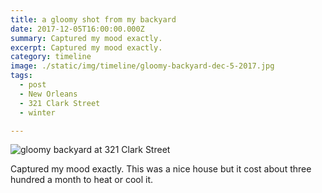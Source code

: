 ```yaml
---
title: a gloomy shot from my backyard
date: 2017-12-05T16:00:00.000Z
summary: Captured my mood exactly.
excerpt: Captured my mood exactly.
category: timeline
image: ./static/img/timeline/gloomy-backyard-dec-5-2017.jpg
tags:
  - post 
  - New Orleans
  - 321 Clark Street
  - winter

---
```


![gloomy backyard at 321 Clark Street](/static/img/timeline/gloomy-backyard-dec-5-2017.jpg "gloomy backyard at 321 Clark Street")

Captured my mood exactly. This was a nice house but it cost about three hundred a month to heat or cool it.